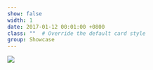 ```yaml
---
show: false
width: 1
date: 2017-01-12 00:01:00 +0800
class: ""  # Override the default card style
group: Showcase
---
```

<div>
<img src="{{ 'assets/images/badges/MIT_Social_circle.png' | relative_url }}" class="img-fluid rounded" >
</div>
